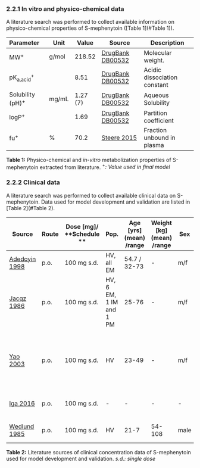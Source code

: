 ### 2.2.1 In vitro and physico-chemical data

A literature search was performed to collect available information on physico-chemical properties of S-mephenytoin ([Table 1](#Table 1)).

| **Parameter**                   | **Unit** | **Value**     | Source                            | **Description**              |
| :------------------------------ | -------- | ------------- | --------------------------------- | ---------------------------- |
| MW<sup>+</sup>                  | g/mol    | 218.52        | [DrugBank DB00532](#5-References) | Molecular weight.            |
| pK<sub>a,acid</sub><sup>+</sup> |          | 8.51          | [DrugBank DB00532](#5-References) | Acidic dissociation constant |
| Solubility (pH)<sup>+</sup>     | mg/mL    | 1.27<br />(7) | [DrugBank DB00532](#5-References) | Aqueous Solubility           |
| logP<sup>+</sup>                |          | 1.69          | [DrugBank DB00532](#5-References) | Partition coefficient        |
| fu<sup>+</sup>                  | %        | 70.2          | [Steere 2015](#5-References)      | Fraction unbound in plasma   |

**Table 1:**<a name="Table 1"></a> Physico-chemical and *in-vitro* metabolization properties of S-mephenytoin extracted from literature. *<sup>+</sup>: Value used in final model*

### 2.2.2 Clinical data

A literature search was performed to collect available clinical data on S-mephenytoin. Data used for model development and validation are listed in [Table 2](#Table 2).

| **Source**           | **Route** | **Dose [mg]/**  **Schedule ** | **Pop.**     | **Age [yrs] (mean) /range** | **Weight [kg] (mean) /range** | **Sex** | **N** | **Form.** | **Comment**                       |
| -------------------- | --------- | ------------------------------- | ------------ | ------- | ----- | --------- | --------------------------------- | --------------------------------- | --------------------------------- |
| [Adedoyin 1998](#5-References) | p.o.      | 100 mg s.d.                   | HV, all EM               | 54.7 / 32-73                | -                             | m/f     | 8     | tablet    | 50 g S-mephenytoin simulated                           |
| [Jacqz 1986](#5-References)    | p.o.      | 100 mg s.d.                   | HV, 6 EM, 1  IM and 1 PM | 25-76                       | -                             | m/f     | 8     | tablet    | 50 g S-mephenytoin simulated                            |
| [Yao 2003](#5-References)      | p.o.      | 100 mg s.d.                   | HV                       | 23-49                       | -                             | m/f     | 12    | -         | S-mephenytoin, with  and without Fluvoxamine MD of 37.5, 62.5 and 87.5 mg/day |
| [Iga 2016](#5-References)      | p.o.      | 100 mg s.d.                   | -                        | -                           | -                             | -       | -     | -         | 50 g S-mephenytoin simulated |
|                                |           |                               |                          |                             |                               |         |       |           |                                                              |
| [Wedlund 1985](#5-References)  | p.o.      | 100 mg s.d.                  | HV                       | 21-7                        | 54-108                        | male    | 8     | tablet    | 50 g S-mephenytoin simulated                    |

**Table 2:**<a name="Table 2"></a> Literature sources of clinical concentration data of S-mephenytoin used for model development and validation. *s.d.: single dose*